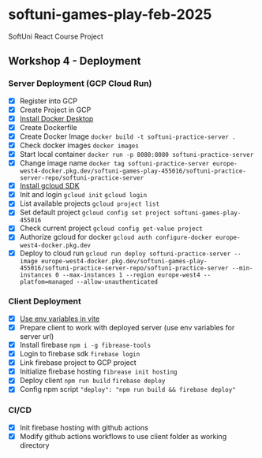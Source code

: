 # softuni-games-play-feb-2025
SoftUni React Course Project

## Workshop 4 - Deployment
 ### Server Deployment (GCP Cloud Run)
 - [x] Register into GCP
 - [x] Create Project in GCP
 - [x] [Install Docker Desktop](https://www.docker.com/products/docker-desktop/)
 - [x] Create Dockerfile
 - [x] Create Docker Image `docker build -t softuni-practice-server .`
 - [x] Check docker images `docker images`
 - [x] Start local container `docker run -p 8080:8080 softuni-practice-server`
 - [x] Change image name `docker tag softuni-practice-server europe-west4-docker.pkg.dev/softuni-games-play-455016/softuni-practice-server-repo/softuni-practice-server`
 - [x] [Install gcloud SDK](https://dl.google.com/dl/cloudsdk/channels/rapid/GoogleCloudSDKInstaller.exe)
 - [x] Init and login `gcloud init` `gcloud login`
 - [x] List available projects `gcloud project list`
 - [x] Set default project `gcloud config set project softuni-games-play-455016` 
 - [x] Check current project `gcloud config get-value project`
 - [x] Authorize gcloud for docker `gcloud auth configure-docker europe-west4-docker.pkg.dev`
 - [x] Deploy to cloud run `gcloud run deploy softuni-practice-server --image europe-west4-docker.pkg.dev/softuni-games-play-455016/softuni-practice-server-repo/softuni-practice-server --min-instances 0 --max-instances 1 --region europe-west4 --platfom=managed --allow-unauthenticated`

 ### Client Deployment
 - [x] [Use env variables in vite](https://vite.dev/guide/env-and-mode)
 - [x] Prepare client to work with deployed server (use env variables for server url)
 - [x] Install firebase `npm i -g fibrease-tools`
 - [x] Login to firebase sdk `firebase login`
 - [x] Link firebase project to GCP project
 - [x] Initialize firebase hosting `fibrease init hosting`
 - [x] Deploy client `npm run build` `firebase deploy`
 - [x] Config npm script `"deploy": "npm run build && firebase deploy"`
 
 ### CI/CD
 - [x] Init firebase hosting with github actions
 - [x] Modify github actions workflows to use client folder as working directory
